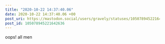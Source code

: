 ```yaml
---
title: "2020-10-22 14:37:40.06"
date: 2020-10-22 14:37:40.06 +00
post_uri: https://mastodon.social/users/gravely/statuses/105078945221642636
post_id: 105078945221642636
---
```

oops! all men


